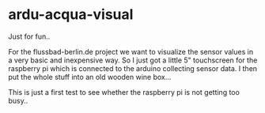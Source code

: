 # ardu-acqua-visual

Just for fun..

For the flussbad-berlin.de project we want to visualize the
sensor values in a very basic and inexpensive way. So I just
got a little 5" touchscreen for the raspberry pi which is
connected to the arduino collecting sensor data. I then put
the whole stuff into an old wooden wine box...

This is just a first test to see whether the raspberry pi is
not getting too busy..

